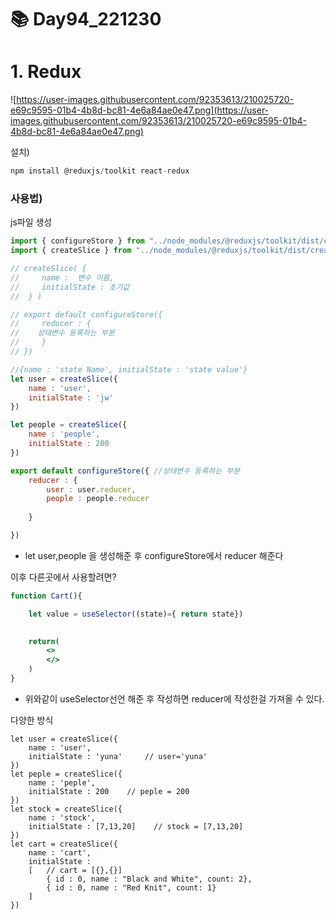 # 📚 **Day94_221230**

# 1. Redux

![https://user-images.githubusercontent.com/92353613/210025720-e69c9595-01b4-4b8d-bc81-4e6a84ae0e47.png](https://user-images.githubusercontent.com/92353613/210025720-e69c9595-01b4-4b8d-bc81-4e6a84ae0e47.png)

설치)

```jsx
npm install @reduxjs/toolkit react-redux
```

### 사용법)

js파일 생성

```jsx
import { configureStore } from "../node_modules/@reduxjs/toolkit/dist/configureStore";
import { createSlice } from "../node_modules/@reduxjs/toolkit/dist/createSlice";

// createSlice( {  
//     name :  변수 이름,
//     initialState : 초기값
//  } )

// export default configureStore({
//     reducer : {
//    상태변수 등록하는 부분
//     }
// })

//{name : 'state Name', initialState : 'state value'}
let user = createSlice({
    name : 'user',
    initialState : 'jw'
})

let people = createSlice({
    name : 'people',
    initialState : 200
})

export default configureStore({ //상태변수 등록하는 부분
    reducer : {
        user : user.reducer,
        people : people.reducer
    
    }

})
```

- let user,people 을 생성해준 후 configureStore에서 reducer 해준다

이후 다른곳에서 사용할려면?

```jsx
function Cart(){

    let value = useSelector((state)={ return state})
    

    return(
        <>
        </>
    )
}
```

- 위와같이 useSelector선언 해준 후 작성하면 reducer에 작성한걸 가져올 수 있다.

다양한 방식

```jsa
let user = createSlice({
    name : 'user',
    initialState : 'yuna'     // user='yuna'
})
let peple = createSlice({
    name : 'peple',
    initialState : 200    // peple = 200
})
let stock = createSlice({
    name : 'stock',
    initialState : [7,13,20]    // stock = [7,13,20]
})
let cart = createSlice({
    name : 'cart',
    initialState :
    [   // cart = [{},{}]
        { id : 0, name : "Black and White", count: 2},
        { id : 0, name : "Red Knit", count: 1}
    ]
})
```